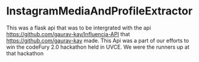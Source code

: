 # InstagramMediaAndProfileExtractor
This was a flask api that was to be intergrated with the api https://github.com/gaurav-kay/Influencia-API that https://github.com/gaurav-kay made.
This Api was a part of our efforts to win the codeFury 2.0 hackathon held in UVCE.
We were the runners up at that hackathon
